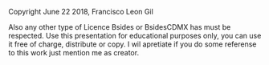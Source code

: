 Copyright June 22 2018, Francisco Leon Gil

Also any other type of Licence Bsides or BsidesCDMX has must be respected.
Use this presentation for educational purposes only, you can use it free of charge, distribute or copy.
I wil apretiate if you do some referense to this work just mention me as creator.
